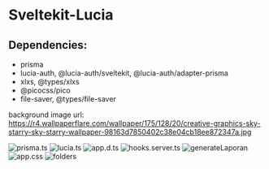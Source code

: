 # Sveltekit-Lucia

## Dependencies:

- prisma
- lucia-auth, @lucia-auth/sveltekit, @lucia-auth/adapter-prisma
- xlxs, @types/xlxs
- @picocss/pico
- file-saver, @types/file-saver

background image url: https://r4.wallpaperflare.com/wallpaper/175/128/20/creative-graphics-sky-starry-sky-starry-wallpaper-98163d7850402c38e04cb18ee872347a.jpg

![prisma.ts](https://cdn.discordapp.com/attachments/766584646841925642/1079357679551656046/ray-so-export_2.png)
![lucia.ts](https://media.discordapp.net/attachments/766584646841925642/1079357204068569099/ray-so-export.png?width=726&height=682)
![app.d.ts](https://media.discordapp.net/attachments/766584646841925642/1079358116300333147/ray-so-export_3.png?width=708&height=682)
![hooks.server.ts](https://media.discordapp.net/attachments/766584646841925642/1079358245325512765/ray-so-export_4.png?width=1260&height=623)
![generateLaporan](https://media.discordapp.net/attachments/766584646841925642/1079394055647150180/ray-so-export_5.png?width=719&height=683)
![app.css](https://media.discordapp.net/attachments/766584646841925642/1080117255955820676/ray-so-export_6.png?width=415&height=683)
![folders](https://cdn.discordapp.com/attachments/766584646841925642/1079403067109277816/image.png)
